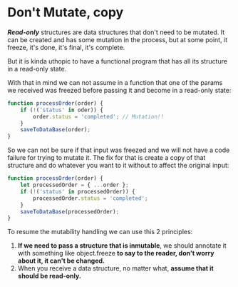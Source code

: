 # Don't Mutate, copy

***Read-only*** structures are data structures that don't need to be mutated. It can be created and has some mutation in the process, but at some point, it freeze, it's done, it's final, it's complete.

But it is kinda uthopic to have a functional program that has all its structure in a read-only state. 

With that in mind we can not assume in a function that one of the params we received was freezed before passing it and become in a read-only state:

```js
function processOrder(order) {
    if (!('status' in oder)) {
        order.status = 'completed'; // Mutation!!
    }
    saveToDataBase(order);
}
```

So we can not be sure if that input was freezed and we will not have a code failure for trying to mutate it. The fix for that is create a copy of that structure and do whatever you want to it without to affect the original input:

```js
function processOrder(order) {
    let processedOrder = { ...order };
    if (!('status' in processedOrder)) {
        processedOrder.status = 'completed';
    }
    saveToDataBase(processedOrder);
}
```

To resume the mutability handling we can use this 2 principles:

1. **If we need to pass a structure that is inmutable**, we should annotate it with something like object.freeze **to say to the reader, don't worry about it, it can't be changed.**
2. When you receive a data structure, no matter what, **assume that it should be read-only.**